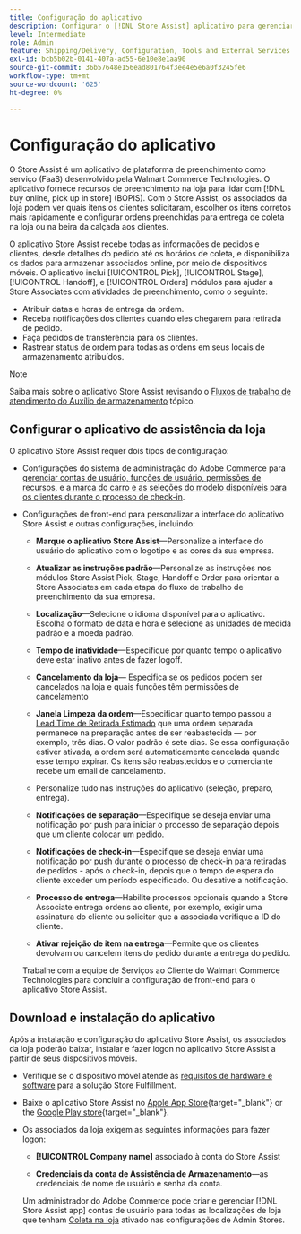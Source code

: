 ```yaml
---
title: Configuração do aplicativo
description: Configurar o [!DNL Store Assist] aplicativo para gerenciar fluxos de trabalho e processos completos de atendimento de lojas para compras online, retirada em pedidos de lojas.
level: Intermediate
role: Admin
feature: Shipping/Delivery, Configuration, Tools and External Services
exl-id: bcb5b02b-0141-407a-ad55-6e10e8e1aa90
source-git-commit: 36b57648e156ead801764f3ee4e5e6a0f3245fe6
workflow-type: tm+mt
source-wordcount: '625'
ht-degree: 0%

---
```


# Configuração do aplicativo

O Store Assist é um aplicativo de plataforma de preenchimento como serviço (FaaS) desenvolvido pela Walmart Commerce Technologies. O aplicativo fornece recursos de preenchimento na loja para lidar com [!DNL buy online, pick up in store] (BOPIS). Com o Store Assist, os associados da loja podem ver quais itens os clientes solicitaram, escolher os itens corretos mais rapidamente e configurar ordens preenchidas para entrega de coleta na loja ou na beira da calçada aos clientes.

O aplicativo Store Assist recebe todas as informações de pedidos e clientes, desde detalhes do pedido até os horários de coleta, e disponibiliza os dados para armazenar associados online, por meio de dispositivos móveis. O aplicativo inclui [!UICONTROL Pick], [!UICONTROL Stage], [!UICONTROL Handoff], e [!UICONTROL Orders] módulos para ajudar a Store Associates com atividades de preenchimento, como o seguinte:

- Atribuir datas e horas de entrega da ordem.
- Receba notificações dos clientes quando eles chegarem para retirada de pedido.
- Faça pedidos de transferência para os clientes.
- Rastrear status de ordem para todas as ordens em seus locais de armazenamento atribuídos.

>[!NOTE]
>
>Saiba mais sobre o aplicativo Store Assist revisando o [Fluxos de trabalho de atendimento do Auxílio de armazenamento](store-assist-modules.md) tópico.

## Configurar o aplicativo de assistência da loja

O aplicativo Store Assist requer dois tipos de configuração:

- Configurações do sistema de administração do Adobe Commerce para [gerenciar contas de usuário, funções de usuário, permissões de recursos](user-setup.md), e [a marca do carro e as seleções do modelo disponíveis para os clientes durante o processo de check-in](check-in-experience-setup.md).

- Configurações de front-end para personalizar a interface do aplicativo Store Assist e outras configurações, incluindo:

   - **Marque o aplicativo Store Assist**—Personalize a interface do usuário do aplicativo com o logotipo e as cores da sua empresa.

   - **Atualizar as instruções padrão**—Personalize as instruções nos módulos Store Assist Pick, Stage, Handoff e Order para orientar a Store Associates em cada etapa do fluxo de trabalho de preenchimento da sua empresa.

   - **Localização**—Selecione o idioma disponível para o aplicativo. Escolha o formato de data e hora e selecione as unidades de medida padrão e a moeda padrão.

   - **Tempo de inatividade**—Especifique por quanto tempo o aplicativo deve estar inativo antes de fazer logoff.

   - **Cancelamento da loja**— Especifica se os pedidos podem ser cancelados na loja e quais funções têm permissões de cancelamento

   - **Janela Limpeza da ordem**—Especificar quanto tempo passou a [Lead Time de Retirada Estimado](enable-general.md#delivery-method-title-configuration) que uma ordem separada permanece na preparação antes de ser reabastecida — por exemplo, três dias. O valor padrão é sete dias. Se essa configuração estiver ativada, a ordem será automaticamente cancelada quando esse tempo expirar. Os itens são reabastecidos e o comerciante recebe um email de cancelamento.

   - Personalize tudo nas instruções do aplicativo (seleção, preparo, entrega).

   - **Notificações de separação**—Especifique se deseja enviar uma notificação por push para iniciar o processo de separação depois que um cliente colocar um pedido.

   - **Notificações de check-in**—Especifique se deseja enviar uma notificação por push durante o processo de check-in para retiradas de pedidos - após o check-in, depois que o tempo de espera do cliente exceder um período especificado. Ou desative a notificação.

   - **Processo de entrega**—Habilite processos opcionais quando a Store Associate entrega ordens ao cliente, por exemplo, exigir uma assinatura do cliente ou solicitar que a associada verifique a ID do cliente.

   - **Ativar rejeição de item na entrega**—Permite que os clientes devolvam ou cancelem itens do pedido durante a entrega do pedido.

  Trabalhe com a equipe de Serviços ao Cliente do Walmart Commerce Technologies para concluir a configuração de front-end para o aplicativo Store Assist.

## Download e instalação do aplicativo

Após a instalação e configuração do aplicativo Store Assist, os associados da loja poderão baixar, instalar e fazer logon no aplicativo Store Assist a partir de seus dispositivos móveis.

- Verifique se o dispositivo móvel atende às [requisitos de hardware e software](solution-requirements.md#store-assist-app-requirements) para a solução Store Fulfillment.

- Baixe o aplicativo Store Assist no [Apple App Store](https://apps.apple.com/us/app/store-assist-by-walmart/id1609281539){target="_blank"} or the [Google Play store](https://play.google.com/store/apps/details?id=com.walmart.faas.storeassist){target="_blank"}.

- Os associados da loja exigem as seguintes informações para fazer logon:

   - **[!UICONTROL Company name]** associado à conta do Store Assist

   - **Credenciais da conta de Assistência de Armazenamento**—as credenciais de nome de usuário e senha da conta.

  Um administrador do Adobe Commerce pode criar e gerenciar [!DNL Store Assist app] contas de usuário para todas as localizações de loja que tenham [Coleta na loja](merchant-store-configuration.md#pickup-location-configuration) ativado nas configurações de Admin Stores.
